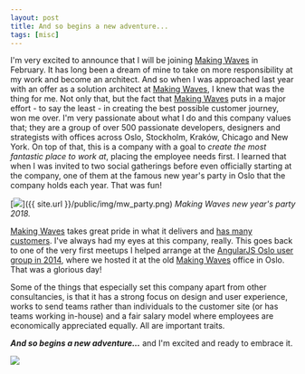 ```yaml
---
layout: post
title: And so begins a new adventure...
tags: [misc]
---
```


I'm very excited to announce that I will be joining [Making Waves](https://www.makingwaves.com/) in February. It has long been a dream of mine to take on more responsibility at my work and become an architect. And so when I was approached last year with an offer as a solution architect at [Making Waves](https://www.makingwaves.com/), I knew that was the thing for me. Not only that, but the fact that [Making Waves](https://www.makingwaves.com/) puts in a major effort - to say the least - in creating the best possible customer journey, won me over. I'm very passionate about what I do and this company values that; they are a group of over 500 passionate developers, designers and strategists with offices across Oslo, Stockholm, Kraków, Chicago and New York. On top of that, this is a company with a goal to *create the most fantastic place to work at*, placing the employee needs first. I learned that when I was invited to two social gatherings before even officially starting at the company, one of them at the famous new year's party in Oslo that the company holds each year. That was fun!

[<img src="{{ site.url }}/public/img/mw_party.png">]({{ site.url }}/public/img/mw_party.png)
*Making Waves new year's party 2018.*

[Making Waves](https://www.makingwaves.com/) takes great pride in what it delivers and [has many customers](https://www.makingwaves.com/our-work/). I've always had my eyes at this company, really. This goes back to one of the very first meetups I helped arrange at the [AngularJS Oslo user group in 2014](https://www.meetup.com/AngularJS-Oslo/events/163563622/), where we hosted it at the old [Making Waves](https://www.makingwaves.com/) office in Oslo. That was a glorious day! 

Some of the things that especially set this company apart from other consultancies, is that it has a strong focus on design and user experience, works to send teams rather than individuals to the customer site (or has teams working in-house) and a fair salary model where employees are economically appreciated equally. All are important traits.

***And so begins a new adventure...*** and I'm excited and ready to embrace it.

[<img src="{{ site.url }}/public/img/mw_logo.png">](https://www.makingwaves.com/)